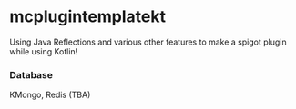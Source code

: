 # mcplugintemplatekt
Using Java Reflections and various other features to make a spigot plugin while using Kotlin!

### Database
KMongo, Redis (TBA)

